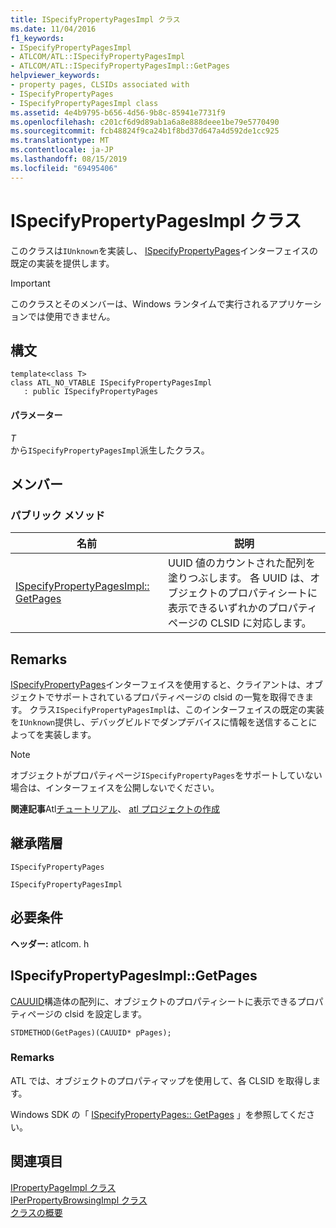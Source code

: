 ```yaml
---
title: ISpecifyPropertyPagesImpl クラス
ms.date: 11/04/2016
f1_keywords:
- ISpecifyPropertyPagesImpl
- ATLCOM/ATL::ISpecifyPropertyPagesImpl
- ATLCOM/ATL::ISpecifyPropertyPagesImpl::GetPages
helpviewer_keywords:
- property pages, CLSIDs associated with
- ISpecifyPropertyPages
- ISpecifyPropertyPagesImpl class
ms.assetid: 4e4b9795-b656-4d56-9b8c-85941e7731f9
ms.openlocfilehash: c201cf6d9d89ab1a6a8e888deee1be79e5770490
ms.sourcegitcommit: fcb48824f9ca24b1f8bd37d647a4d592de1cc925
ms.translationtype: MT
ms.contentlocale: ja-JP
ms.lasthandoff: 08/15/2019
ms.locfileid: "69495406"
---
```

# <a name="ispecifypropertypagesimpl-class"></a>ISpecifyPropertyPagesImpl クラス

このクラスは`IUnknown`を実装し、 [ISpecifyPropertyPages](/windows/win32/api/ocidl/nn-ocidl-ispecifypropertypages)インターフェイスの既定の実装を提供します。

> [!IMPORTANT]
>  このクラスとそのメンバーは、Windows ランタイムで実行されるアプリケーションでは使用できません。

## <a name="syntax"></a>構文

```
template<class T>
class ATL_NO_VTABLE ISpecifyPropertyPagesImpl
   : public ISpecifyPropertyPages
```

#### <a name="parameters"></a>パラメーター

*T*<br/>
から`ISpecifyPropertyPagesImpl`派生したクラス。

## <a name="members"></a>メンバー

### <a name="public-methods"></a>パブリック メソッド

|名前|説明|
|----------|-----------------|
|[ISpecifyPropertyPagesImpl:: GetPages](#getpages)|UUID 値のカウントされた配列を塗りつぶします。 各 UUID は、オブジェクトのプロパティシートに表示できるいずれかのプロパティページの CLSID に対応します。|

## <a name="remarks"></a>Remarks

[ISpecifyPropertyPages](/windows/win32/api/ocidl/nn-ocidl-ispecifypropertypages)インターフェイスを使用すると、クライアントは、オブジェクトでサポートされているプロパティページの clsid の一覧を取得できます。 クラス`ISpecifyPropertyPagesImpl`は、このインターフェイスの既定の実装を`IUnknown`提供し、デバッグビルドでダンプデバイスに情報を送信することによってを実装します。

> [!NOTE]
>  オブジェクトがプロパティページ`ISpecifyPropertyPages`をサポートしていない場合は、インターフェイスを公開しないでください。

**関連記事**Atl[チュートリアル](../../atl/active-template-library-atl-tutorial.md)、 [atl プロジェクトの作成](../../atl/reference/creating-an-atl-project.md)

## <a name="inheritance-hierarchy"></a>継承階層

`ISpecifyPropertyPages`

`ISpecifyPropertyPagesImpl`

## <a name="requirements"></a>必要条件

**ヘッダー:** atlcom. h

##  <a name="getpages"></a>  ISpecifyPropertyPagesImpl::GetPages

[CAUUID](/windows/win32/api/ocidl/ns-ocidl-cauuid)構造体の配列に、オブジェクトのプロパティシートに表示できるプロパティページの clsid を設定します。

```
STDMETHOD(GetPages)(CAUUID* pPages);
```

### <a name="remarks"></a>Remarks

ATL では、オブジェクトのプロパティマップを使用して、各 CLSID を取得します。

Windows SDK の「 [ISpecifyPropertyPages:: GetPages](/windows/win32/api/ocidl/nf-ocidl-ispecifypropertypages-getpages) 」を参照してください。

## <a name="see-also"></a>関連項目

[IPropertyPageImpl クラス](../../atl/reference/ipropertypageimpl-class.md)<br/>
[IPerPropertyBrowsingImpl クラス](../../atl/reference/iperpropertybrowsingimpl-class.md)<br/>
[クラスの概要](../../atl/atl-class-overview.md)

